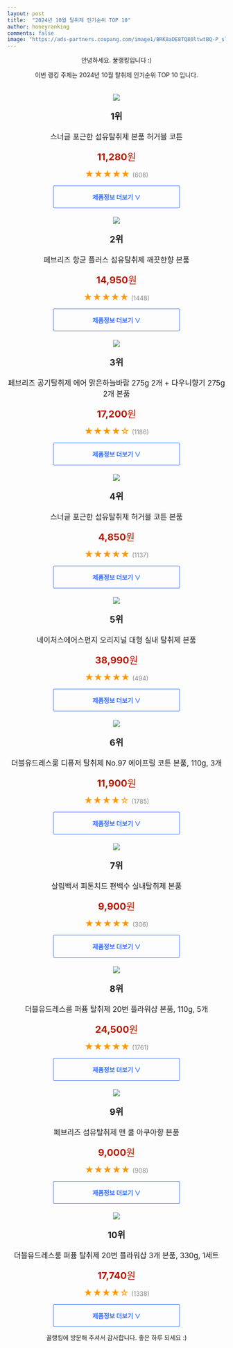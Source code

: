 ```yaml
---
layout: post
title:  "2024년 10월 탈취제 인기순위 TOP 10"
author: honeyranking
comments: false
image: "https://ads-partners.coupang.com/image1/BRK8aDE8TQ80ltwtBQ-P_slc06vUI04QDohEoxf-j8BnzN5pdEwro2RGc1D22N9CWV4ZpWYEWBajHUJ4wJC_Mxmb5ZeDbw8ET0zJQ812tIQzeyoL8R7615hd5W7E6FAPZWTFxEI5RHXZaPd8OIUK-P2VJHpH3ve4bBE7c_O9uDN6FtfLxhPkXP7yFfzgkHcR4aexkzOBHuiEmj7j3HGevw3Fod1WfIROYO_mnXqLJ9BoDBhzEXIXOzznSV6bcSxx5JQgjcvIRy0kKUkdpE48FT0Jrk69WokBgKTLod6v"
---
```

<p style="text-align: center;">안녕하세요. 꿀랭킹입니다 :)</p>
<p style="text-align: center;">이번 랭킹 주제는 2024년 10월 탈취제 인기순위 TOP 10 입니다.</p><center><img src="https://ads-partners.coupang.com/image1/BRK8aDE8TQ80ltwtBQ-P_slc06vUI04QDohEoxf-j8BnzN5pdEwro2RGc1D22N9CWV4ZpWYEWBajHUJ4wJC_Mxmb5ZeDbw8ET0zJQ812tIQzeyoL8R7615hd5W7E6FAPZWTFxEI5RHXZaPd8OIUK-P2VJHpH3ve4bBE7c_O9uDN6FtfLxhPkXP7yFfzgkHcR4aexkzOBHuiEmj7j3HGevw3Fod1WfIROYO_mnXqLJ9BoDBhzEXIXOzznSV6bcSxx5JQgjcvIRy0kKUkdpE48FT0Jrk69WokBgKTLod6v" style="margin-top:20px" /></center><p style="text-align: center; font-size: 20px"><b>1위</b></p><p style="text-align: center; font-size: 17px">스너글 포근한 섬유탈취제 본품 허거블 코튼</p><p style="text-align: center;"><span style="color: #b61800; font-size: 22px;"><b>11,280</b>원</span></p><p style="text-align: center;"><span style="color: #ff9600; font-size: 20px;">★★★★★ </span><span style="color: #878787;">(608)</span></p><center><a href="https://link.coupang.com/re/AFFSDP?lptag=AF3899140&subid=honeyrank&pageKey=7837874919&itemId=18489880412&vendorItemId=85629492121&traceid=V0-153-e2f0968a7e8274af&requestid=20241025210000505123301439&token=31850C%7CMIXED"><div style="font-size: 14px; display: inline-block; padding: 15px 90px; color: #346aff; border-radius: 2px; border: 1px solid #346aff; cursor: pointer;"><b>제품정보 더보기 &or;</b></div></a></center><center><img src="https://ads-partners.coupang.com/image1/W-f2xztSUqK1URcrW_ueRkRBnXX42-iZPGtEM4pi8bfSUgDncLR8MJxSSP9QdU9WkwLjV051v6BzZVct4wci1TKPwGPnT67tFLsA0Jc5KWsYsngGMEhyVu86jtjfbL8TxQPmSbfkVme2U8m9pxHUOQcvAXVxkRpo6vcxkvxm6uN3cGnUo82mfP4mPYI-ByL2ehdD8R-BhpYv7TC7VDZiH3jR79xWNXkTvz-WWyk_AoUCOfPigNtkRvzawOGo49KVIIJiO-VZOZ6cv6tr7cbN5KnD4eUuhP49Aq4M" style="margin-top:20px" /></center><p style="text-align: center; font-size: 20px"><b>2위</b></p><p style="text-align: center; font-size: 17px">페브리즈 항균 플러스 섬유탈취제 깨끗한향 본품</p><p style="text-align: center;"><span style="color: #b61800; font-size: 22px;"><b>14,950</b>원</span></p><p style="text-align: center;"><span style="color: #ff9600; font-size: 20px;">★★★★★ </span><span style="color: #878787;">(1448)</span></p><center><a href="https://link.coupang.com/re/AFFSDP?lptag=AF3899140&subid=honeyrank&pageKey=7677851491&itemId=20092096381&vendorItemId=87020741011&traceid=V0-153-3a51046d259b00c0&requestid=20241025210000505123301439&token=31850C%7CMIXED"><div style="font-size: 14px; display: inline-block; padding: 15px 90px; color: #346aff; border-radius: 2px; border: 1px solid #346aff; cursor: pointer;"><b>제품정보 더보기 &or;</b></div></a></center><center><img src="https://ads-partners.coupang.com/image1/UToG-tAsk-czIEa6UcGklKDrXJ6a_4I_If6ink_9gUg5T42duC-p-nkoQYCxb2hq6SwMMT2JuHDhqtmFooQ3QuJHJ50rnh5IXIARkLo5aQMdVjYYnQUhDBqmHPgBTX_iDBZkpYgdhkNUXkjUp5O2pHG0Zl60cdVRdbWPlcFzou3S95H2U4eCThVVc8XOH5ND-OwgbM3SXzf_4qCP2EUTSa19jMZI2AL9WdOebrUfs84BMzSi6uyHgxcIXFUOaQyDdOHt5tLFZneX_LoZZOgcnxVqjTBYhn8=" style="margin-top:20px" /></center><p style="text-align: center; font-size: 20px"><b>3위</b></p><p style="text-align: center; font-size: 17px">페브리즈 공기탈취제 에어 맑은하늘바람 275g 2개 + 다우니향기 275g 2개 본품</p><p style="text-align: center;"><span style="color: #b61800; font-size: 22px;"><b>17,200</b>원</span></p><p style="text-align: center;"><span style="color: #ff9600; font-size: 20px;">★★★★☆ </span><span style="color: #878787;">(1186)</span></p><center><a href="https://link.coupang.com/re/AFFSDP?lptag=AF3899140&subid=honeyrank&pageKey=166986485&itemId=478216181&vendorItemId=4200192379&traceid=V0-153-edb0297a17425114&requestid=20241025210000505123301439&token=31850C%7CMIXED"><div style="font-size: 14px; display: inline-block; padding: 15px 90px; color: #346aff; border-radius: 2px; border: 1px solid #346aff; cursor: pointer;"><b>제품정보 더보기 &or;</b></div></a></center><center><img src="https://ads-partners.coupang.com/image1/avl8orARhAJMg10Zar-Kxf9arhgp9VHEV5SDITYkUpnUmoUZgIJLNJK1Uag-p1fdeyt8XD3IhwMrzdDXFwCrhryFBy9uN2HgqNUSEiQvZ51N7IIYauD6uj21awHbtQPDLOLP8fnkR7HFI6tPe6kgTltHKau-a6ES_UXZy1f4N-u1KX00f63OgG-s1ha0nMKe23UVuM0deirlFsSsaJCxRhOeR6zYwB4ROukwJdA8LD0hSBrFAuWb29P2T-W8sy1KLIIu9HqbHs6ibV_rAMDVLqxySkU_2qwZJ0WbmA==" style="margin-top:20px" /></center><p style="text-align: center; font-size: 20px"><b>4위</b></p><p style="text-align: center; font-size: 17px">스너글 포근한 섬유탈취제 허거블 코튼 본품</p><p style="text-align: center;"><span style="color: #b61800; font-size: 22px;"><b>4,850</b>원</span></p><p style="text-align: center;"><span style="color: #ff9600; font-size: 20px;">★★★★★ </span><span style="color: #878787;">(1137)</span></p><center><a href="https://link.coupang.com/re/AFFSDP?lptag=AF3899140&subid=honeyrank&pageKey=7837874919&itemId=17504616514&vendorItemId=84671922288&traceid=V0-153-e2f0968a7e8274af&requestid=20241025210000505123301439&token=31850C%7CMIXED"><div style="font-size: 14px; display: inline-block; padding: 15px 90px; color: #346aff; border-radius: 2px; border: 1px solid #346aff; cursor: pointer;"><b>제품정보 더보기 &or;</b></div></a></center><center><img src="https://ads-partners.coupang.com/image1/0348MtFxY79eUdf7030M-c1DiCty0aLoJN6yBdeU-p1k0nWZhSrCFzCDXlXz39yp66FJoZJOzBzcMPwQ1Mw2Z7V5TZtDbSlQ-NzJzdVcXw6hH9Wy9oAwciPV6Q4CPEtxz1PiKDN0z-M9Rkc57W6YnhgSxX1TOdb_jqfOgswf8oV581mlJ48BDjxspQx_FkPCe1A2ihCpYQTP61jcrWrIy6ZKTilxCkB505s3S4HyNOJbIUGi6hWoXEJ5DP1ZlQ699RzH_A_lmLt18KdzIt_K9iaAQ4vMnTqckqN3jHczqXEptbxCorQzhtVc" style="margin-top:20px" /></center><p style="text-align: center; font-size: 20px"><b>5위</b></p><p style="text-align: center; font-size: 17px">네이처스에어스펀지 오리지널 대형 실내 탈취제 본품</p><p style="text-align: center;"><span style="color: #b61800; font-size: 22px;"><b>38,990</b>원</span></p><p style="text-align: center;"><span style="color: #ff9600; font-size: 20px;">★★★★★ </span><span style="color: #878787;">(494)</span></p><center><a href="https://link.coupang.com/re/AFFSDP?lptag=AF3899140&subid=honeyrank&pageKey=1493600274&itemId=18763599104&vendorItemId=77244153194&traceid=V0-153-4dcaa618a8a9f897&requestid=20241025210000505123301439&token=31850C%7CMIXED"><div style="font-size: 14px; display: inline-block; padding: 15px 90px; color: #346aff; border-radius: 2px; border: 1px solid #346aff; cursor: pointer;"><b>제품정보 더보기 &or;</b></div></a></center><center><img src="https://ads-partners.coupang.com/image1/ZbcOHBGF7dsv3nSsZbNNsfoiutbkoUlf9OetfLaNVwYe5D955aDaFcLFcFIBrKtSNQmBMPQnQRfSETHdPtWa5osSPbELbxsCV21zmM39lYSgN1tD6H55qkpQomWojLrLo5soop1D9yA8yo_1-c5CDJzASrnZNQyTyn8JqqA5OMVtWb_kBeiYZQDg58vwEYXiMwHKuMRJ88GEapQNRMF6hkijns9fMjzQ5GRiYHIwp2GwMJkj0R4N8V2Kw0b-mDHFfhUCRVd7Dl433xEvtn67W28HQhBpTMYEg3KVsy4rSyU=" style="margin-top:20px" /></center><p style="text-align: center; font-size: 20px"><b>6위</b></p><p style="text-align: center; font-size: 17px">더블유드레스룸 디퓨저 탈취제 No.97 에이프릴 코튼 본품, 110g, 3개</p><p style="text-align: center;"><span style="color: #b61800; font-size: 22px;"><b>11,900</b>원</span></p><p style="text-align: center;"><span style="color: #ff9600; font-size: 20px;">★★★★☆ </span><span style="color: #878787;">(1785)</span></p><center><a href="https://link.coupang.com/re/AFFSDP?lptag=AF3899140&subid=honeyrank&pageKey=6098208824&itemId=11410201808&vendorItemId=78686128303&traceid=V0-153-d197e2288995fdcc&clickBeacon=a96c0d40-92c8-11ef-9910-e594a5cf43ea%7E3&requestid=20241025210000505123301439&token=31850C%7CMIXED"><div style="font-size: 14px; display: inline-block; padding: 15px 90px; color: #346aff; border-radius: 2px; border: 1px solid #346aff; cursor: pointer;"><b>제품정보 더보기 &or;</b></div></a></center><center><img src="https://ads-partners.coupang.com/image1/0L3Ff2pY4MBGBD0M0IKHHDo1QXAE7HBoVOD_tpFeN8Vl2jIZTFzkEzweUX71p6xBv-DXBqQ2vb2LHw5HuLZc_L1085MlSNL4iMTt50S2eIqLKxirmvpsyt-WDTsMXNCEkwuDlyHweeyo7oC3Hb8rwHWwJjxT1IFneJZNXKrusIJ8NJX5b1RCAWHctFT-unq1jc6StksHj-Oht239Emt_QLdN1T_WmnRRjwGkKHUbwY1I8Gb-sT2_6lZ-8geR3U1WNrEPukHUt1Um_eusHh1L8uYhCxYXkk2jbu_N" style="margin-top:20px" /></center><p style="text-align: center; font-size: 20px"><b>7위</b></p><p style="text-align: center; font-size: 17px">살림백서 피톤치드 편백수 실내탈취제 본품</p><p style="text-align: center;"><span style="color: #b61800; font-size: 22px;"><b>9,900</b>원</span></p><p style="text-align: center;"><span style="color: #ff9600; font-size: 20px;">★★★★★ </span><span style="color: #878787;">(306)</span></p><center><a href="https://link.coupang.com/re/AFFSDP?lptag=AF3899140&subid=honeyrank&pageKey=6267981389&itemId=12801681304&vendorItemId=80067688300&traceid=V0-153-25127ffb042462a4&requestid=20241025210000505123301439&token=31850C%7CMIXED"><div style="font-size: 14px; display: inline-block; padding: 15px 90px; color: #346aff; border-radius: 2px; border: 1px solid #346aff; cursor: pointer;"><b>제품정보 더보기 &or;</b></div></a></center><center><img src="https://ads-partners.coupang.com/image1/O6UFL2mCRUijmRdnO18AFaWTsD-xZMhgIrv4N8mqYl69Pt7OJ_1flZbFZUX2Wf4Kqv-qOHEUJH4uFQlYOYSqtJTr6Q5lWUtXd2PbKWRM0ZyPw14KfMaDGjF0UTpoZuAwlE5_ENsdxOgX10taNyjVJHczEL6Uod51ZahocylVrhB5dy7Ehh4D23WVoMqw9zMRSGglGuUqoEpjF-2FsJXFg6JCCrdzsnBdZqdevdy78tisNx89L8DqfLp4dY8P35o1dCL0uQFmYXrrMmMKsH25KBrwMybe_9OU-bYIjyQ-cyw=" style="margin-top:20px" /></center><p style="text-align: center; font-size: 20px"><b>8위</b></p><p style="text-align: center; font-size: 17px">더블유드레스룸 퍼퓸 탈취제 20번 플라워샵 본품, 110g, 5개</p><p style="text-align: center;"><span style="color: #b61800; font-size: 22px;"><b>24,500</b>원</span></p><p style="text-align: center;"><span style="color: #ff9600; font-size: 20px;">★★★★★ </span><span style="color: #878787;">(1761)</span></p><center><a href="https://link.coupang.com/re/AFFSDP?lptag=AF3899140&subid=honeyrank&pageKey=8087971997&itemId=23083790118&vendorItemId=90117274680&traceid=V0-153-016f570fdc842a1c&clickBeacon=a96c0d40-92c8-11ef-aef5-646b96f49d1e%7E3&requestid=20241025210000505123301439&token=31850C%7CMIXED"><div style="font-size: 14px; display: inline-block; padding: 15px 90px; color: #346aff; border-radius: 2px; border: 1px solid #346aff; cursor: pointer;"><b>제품정보 더보기 &or;</b></div></a></center><center><img src="https://ads-partners.coupang.com/image1/Ppi3AnJuuZPyAa91PseySIhSQsNGdKH3mYUHv8Z8Z2o6x6XiO3jadXLvGsXARbmXDfwrK5lUaqGmffOQsRgjv-RlOqWmT2v3UVa4CSsihp0vZqxSmrxFPmKDusp-uSXMw-i0fJk6gC39uVn1M_YiaQLrq4neZofpT4xMmI8Vt8s3wFaUe2zsknqFAFvbHVRPY1nc4WjAMshh1DHp-WTLFfcH8rY-Jiyt5gD2faQIpB-iUoQDqeHYG3V6V1bdzLV7sM6GBAG8v7OxBlLY7i5jwQBYLti1tREl7rs=" style="margin-top:20px" /></center><p style="text-align: center; font-size: 20px"><b>9위</b></p><p style="text-align: center; font-size: 17px">페브리즈 섬유탈취제 맨 쿨 아쿠아향 본품</p><p style="text-align: center;"><span style="color: #b61800; font-size: 22px;"><b>9,000</b>원</span></p><p style="text-align: center;"><span style="color: #ff9600; font-size: 20px;">★★★★★ </span><span style="color: #878787;">(908)</span></p><center><a href="https://link.coupang.com/re/AFFSDP?lptag=AF3899140&subid=honeyrank&pageKey=7837874607&itemId=20648008545&vendorItemId=3000692783&traceid=V0-153-8cccdc0f97ef145c&requestid=20241025210000505123301439&token=31850C%7CMIXED"><div style="font-size: 14px; display: inline-block; padding: 15px 90px; color: #346aff; border-radius: 2px; border: 1px solid #346aff; cursor: pointer;"><b>제품정보 더보기 &or;</b></div></a></center><center><img src="https://ads-partners.coupang.com/image1/3TsPrImhP_0CxtEU3dYiS-xc6rJs4vEJe2B1wC8M-Ec5uoTXfiLkF8z0PsOrv-QP83KOvWtp2J2HoB3k9DKkTfYDuKSyF9nHtLoAGL10zThWnmHzSlcxbcIbLpPLQmstjoQmwHXCo3rZSyJDt3KITqW3a0Wxnt-Mo7t4xiV7lQOMOAHkeBlyN5nCSL_L1dBrnxrRc9iaCr2VcIwvC3cN6qKnQU7GDepTA1LWYCrosBZxuQSsVtWe48nxp6R2cCHUk1Lef2Om2oIo_mLhsjx-79yo91ms2YBkJd0QMthFtA==" style="margin-top:20px" /></center><p style="text-align: center; font-size: 20px"><b>10위</b></p><p style="text-align: center; font-size: 17px">더블유드레스룸 퍼퓸 탈취제 20번 플라워샵 3개 본품, 330g, 1세트</p><p style="text-align: center;"><span style="color: #b61800; font-size: 22px;"><b>17,740</b>원</span></p><p style="text-align: center;"><span style="color: #ff9600; font-size: 20px;">★★★★☆ </span><span style="color: #878787;">(1338)</span></p><center><a href="https://link.coupang.com/re/AFFSDP?lptag=AF3899140&subid=honeyrank&pageKey=8087971997&itemId=22831649443&vendorItemId=89866404044&traceid=V0-153-016f570fdc842a1c&clickBeacon=a96c0d40-92c8-11ef-88ef-2a3c51b2d430%7E3&requestid=20241025210000505123301439&token=31850C%7CMIXED"><div style="font-size: 14px; display: inline-block; padding: 15px 90px; color: #346aff; border-radius: 2px; border: 1px solid #346aff; cursor: pointer;"><b>제품정보 더보기 &or;</b></div></a></center><p style="text-align: center;">꿀랭킹에 방문해 주셔서 감사합니다. 좋은 하루 되세요 :)</p>